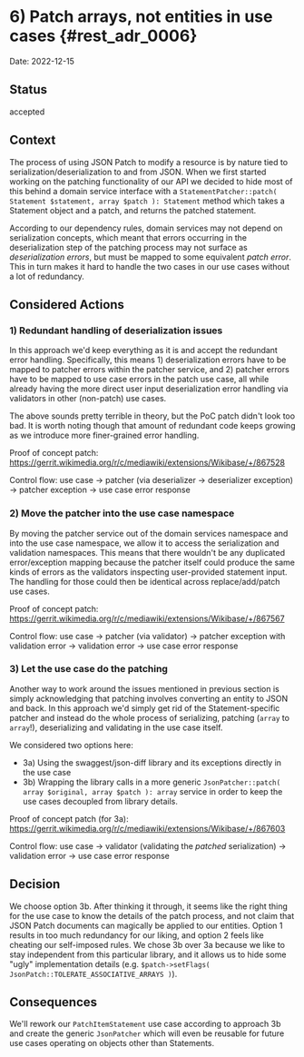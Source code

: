 # 6) Patch arrays, not entities in use cases {#rest_adr_0006}

Date: 2022-12-15

## Status

accepted

## Context

The process of using JSON Patch to modify a resource is by nature tied to serialization/deserialization to and from JSON. When we first started working on the patching functionality of our API we decided to hide most of this behind a domain service interface with a `StatementPatcher::patch( Statement $statement, array $patch ): Statement` method which takes a Statement object and a patch, and returns the patched statement.

According to our dependency rules, domain services may not depend on serialization concepts, which meant that errors occurring in the deserialization step of the patching process may not surface as *deserialization errors*, but must be mapped to some equivalent *patch error*. This in turn makes it hard to handle the two cases in our use cases without a lot of redundancy.

## Considered Actions

### 1) Redundant handling of deserialization issues

In this approach we'd keep everything as it is and accept the redundant error handling. Specifically, this means 1) deserialization errors have to be mapped to patcher errors within the patcher service, and 2) patcher errors have to be mapped to use case errors in the patch use case, all while already having the more direct user input deserialization error handling via validators in other (non-patch) use cases.

The above sounds pretty terrible in theory, but the PoC patch didn't look too bad. It is worth noting though that amount of redundant code keeps growing as we introduce more finer-grained error handling.

Proof of concept patch: https://gerrit.wikimedia.org/r/c/mediawiki/extensions/Wikibase/+/867528

Control flow: use case -> patcher (via deserializer -> deserializer exception) -> patcher exception -> use case error response

### 2) Move the patcher into the use case namespace

By moving the patcher service out of the domain services namespace and into the use case namespace, we allow it to access the serialization and validation namespaces. This means that there wouldn't be any duplicated error/exception mapping because the patcher itself could produce the same kinds of errors as the validators inspecting user-provided statement input. The handling for those could then be identical across replace/add/patch use cases.

Proof of concept patch: https://gerrit.wikimedia.org/r/c/mediawiki/extensions/Wikibase/+/867567

Control flow: use case -> patcher (via validator) -> patcher exception with validation error -> validation error -> use case error response

### 3) Let the use case do the patching

Another way to work around the issues mentioned in previous section is simply acknowledging that patching involves converting an entity to JSON and back. In this approach we'd simply get rid of the Statement-specific patcher and instead do the whole process of serializing, patching (`array` to `array`!), deserializing and validating in the use case itself.

We considered two options here:
* 3a) Using the swaggest/json-diff library and its exceptions directly in the use case
* 3b) Wrapping the library calls in a more generic `JsonPatcher::patch( array $original, array $patch ): array` service in order to keep the use cases decoupled from library details.

Proof of concept patch (for 3a): https://gerrit.wikimedia.org/r/c/mediawiki/extensions/Wikibase/+/867603

Control flow: use case -> validator (validating the *patched* serialization) -> validation error -> use case error response

## Decision

We choose option 3b. After thinking it through, it seems like the right thing for the use case to know the details of the patch process, and not claim that JSON Patch documents can magically be applied to our entities. Option 1 results in too much redundancy for our liking, and option 2 feels like cheating our self-imposed rules. We chose 3b over 3a because we like to stay independent from this particular library, and it allows us to hide some "ugly" implementation details (e.g. `$patch->setFlags( JsonPatch::TOLERATE_ASSOCIATIVE_ARRAYS )`).

## Consequences

We'll rework our `PatchItemStatement` use case according to approach 3b and create the generic `JsonPatcher` which will even be reusable for future use cases operating on objects other than Statements.
